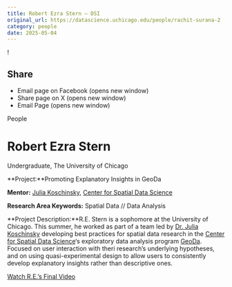 ```yaml
---
title: Robert Ezra Stern – DSI
original_url: https://datascience.uchicago.edu/people/rachit-surana-2
category: people
date: 2025-05-04
---
```


<!-- Table-like structure detected -->

!

## Share

* Email page on Facebook (opens new window)
* Share page on X (opens new window)
* Email Page (opens new window)

<!-- Table-like structure detected -->

People

# Robert Ezra Stern

Undergraduate, The University of Chicago

**Project:**Promoting Explanatory Insights in GeoDa

**Mentor:** [Julia Koschinsky](https://spatial.uchicago.edu/directories/full/team), [Center for Spatial Data Science](https://spatial.uchicago.edu/)

**Research Area Keywords:** Spatial Data // Data Analysis

**Project Description:**R.E. Stern is a sophomore at the University of Chicago. This summer, he worked as part of a team led by [Dr. Julia Koschinsky](https://spatial.uchicago.edu/directories/full/all) developing best practices for spatial data research in the [Center for Spatial Data Science](https://spatial.uchicago.edu/)‘s exploratory data analysis program [GeoDa](https://geodacenter.github.io/). Focused on user interaction with theri research’s underlying hypotheses, and on using quasi-experimental design to allow users to consistently develop explanatory insights rather than descriptive ones.

[Watch R.E.’s Final Video](https://www.youtube.com/watch?v=ZYn_AgHiauM&list=PL0IrIAIuK93E7cbGQFuGn8NWltNYDwxMh&index=23)